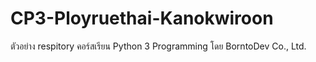 # CP3-Ployruethai-Kanokwiroon
ตัวอย่าง respitory คอร์สเรียน Python 3 Programming โดย BorntoDev Co., Ltd.
